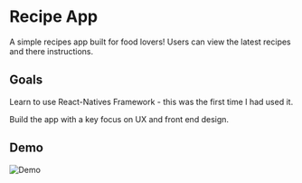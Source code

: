 # Recipe App 

A simple recipes app built for food lovers! Users can view the latest recipes and there instructions.

## Goals

Learn to use React-Natives Framework - this was the first time I had used it.

Build the app with a key focus on UX and front end design. 

## Demo

![Demo](./recipe_app.gif)

